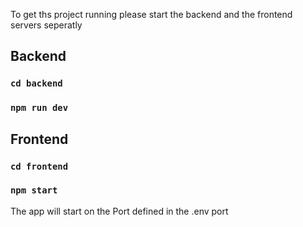 To get ths project running please start the backend and the frontend servers seperatly

## Backend 
### `cd backend`
### `npm run dev`

## Frontend
### `cd frontend`
### `npm start`

The app will start on the Port defined in the .env port